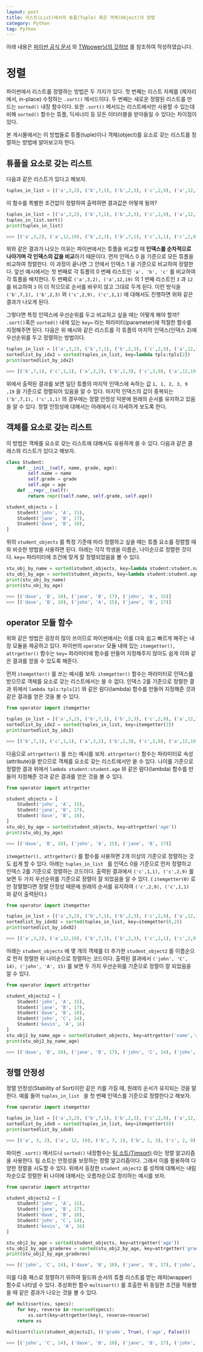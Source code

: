```yaml
---
layout: post
title: 리스트(List)에서의 튜플(Tuple) 혹은 객체(Object)의 정렬
category: Python
tag: Python
---
```


 

아래 내용은 [파이썬 공식 문서](https://docs.python.org/ko/3/) 와 [TWpower님의 깃허브](https://twpower.github.io/posts) 를 참조하여 작성하였습니다.



# 정렬

파이썬에서 리스트를 정렬하는 방법은 두 가지가 있다. 첫 번째는 리스트 자체를 (제자리에서, in-place) 수정하는 `.sort()` 메서드이다. 두 번째는 새로운 정렬된 리스트를 만드는 `sorted()` 내장 함수이다. 또한 `.sort()` 메서드는 리스트에서만 사용할 수 있는데 비해 `sorted()` 함수는 튜플, 딕셔너리 등 모든 이터러블을 받아들일 수 있다는 차이점이 있다.

본 게시물에서는 이 방법들로 튜플(tuple)이나 객체(object)를 요소로 갖는 리스트를 정렬하는 방법에 알아보고자 한다.



## 튜플을 요소로 갖는 리스트

다음과 같은 리스트가 있다고 해보자.

```python
tuples_in_list = [('a',3,2), ('b',7,1), ('b',2,3), ('c',2,9), ('a',12,19), ('c',1,1)]
```

이 함수를 특별한 조건없이 정렬하여 출력하면 결과값은 어떻게 될까?

```python
tuples_in_list = [('a',3,2), ('b',7,1), ('b',2,3), ('c',2,9), ('a',12,19), ('c',1,1)]
tuples_in_list.sort()
print(tuples_in_list)

>>> [('a',3,2), ('a',12,19), ('b',2,3), ('b',7,1), ('c',1,1), ('c',2,9)]
```

위와 같은 결과가 나오는 이유는 파이썬에서는 튜플을 비교할 때 **인덱스를 순차적으로 나아가며 각 인덱스의 값을 비교**하기 때문이다. 먼저 인덱스 0 을 기준으로 모든 튜플을 비교하여 정렬한다. 이 과정이 끝나면 그 안에서 인덱스 1 을 기준으로 비교하여 정렬한다. 앞선 예시에서는 첫 번째로 각 튜플의 0 번째 리스트인 `'a', 'b', 'c'` 를 비교하여 각 튜플을 배치한다. 두 번째로  `('a',3,2), ('a',12,19)` 의 1 번째 리스트인 `3` 과 `12` 를 비교하여 `3` 이 더 작으므로 순서를 바꾸지 않고 그대로 두게 된다. 이런 방식을 `('b',7,1), ('b',2,3)` 와 `('c',2,9), ('c',1,1)` 에 대해서도 진행하면 위와 같은 결과가 나오게 된다.

그렇다면 특정 인덱스에 우선순위를 두고 비교하고 싶을 때는 어떻게 해야 할까? `.sort()`혹은 `sorted()` 내에 있는 `key=` 라는 파라미터(parameter)에 적절한 함수를 지정해주면 된다. 다음은 위 예시와 같은 리스트를 각 튜플의 마지막 인덱스(인덱스 2)에 우선순위를 두고 정렬하는 방법이다.

```python
tuples_in_list = [('a',3,2), ('b',7,1), ('b',2,3), ('c',2,9), ('a',12,19), ('c',1,1)]
sortedlist_by_idx2 = sorted(tuples_in_list, key=lambda tpls:tpls[2])
print(sortedlist_by_idx2)

>>> [('b',7,1), ('c',1,1), ('a',3,2), ('b',2,3), ('c',2,9), ('a',12,19)]
```

위에서 출력된 결과를 보면 일단 튜플의 마지막 인덱스에 속하는 값 `1, 1, 2, 3, 9 ,19` 을 기준으로 정렬되어 있음을 알 수 있다. 마지막 인덱스의 값이 중복되는 `('b',7,1), ('c',1,1)` 의 경우에는 정렬 안정성 덕분에 원래의 순서를 유지하고 있음을 알 수 있다. 정렬 안정성에 대해서는 아래에서 더 자세하게 보도록 한다.



## 객체를 요소로 갖는 리스트

이 방법은 객체를 요소로 갖는 리스트에 대해서도 유용하게 쓸 수 있다. 다음과 같은 클래스와 리스트가 있다고 해보자.

```python
class Student:
    def __init__(self, name, grade, age):
        self.name = name
        self.grade = grade
        self.age = age
    def __repr__(self):
        return repr((self.name, self.grade, self.age))

student_objects = [
    Student('john', 'A', 15),
    Student('jane', 'B', 17),
    Student('dave', 'B', 10),
]
```

위의 `student_objects` 를 특정 기준에 따라 정렬하고 싶을 때는 튜플 요소를 정렬할 때와 비슷한 방법을 사용하면 된다. 아래는 각각 학생을 이름순, 나이순으로 정렬한 것이다. `key=` 파라미터에 조건에 맞게 잘 정렬되었음을 볼 수 있다.  

```python
stu_obj_by_name = sorted(student_objects, key=lambda student:student.name)
stu_obj_by_age = sorted(student_objects, key=lambda student:student.age)
print(stu_obj_by_name)
print(stu_obj_by_age)

>>> [('dave', 'B', 10), ('jane', 'B', 17), ('john', 'A', 15)]
>>> [('dave', 'B', 10), ('john', 'A', 15), ('jane', 'B', 17)]
```



## operator 모듈 함수

위와 같은 방법은 굉장히 많이 쓰이므로 파이썬에서는 이를 더욱 쉽고 빠르게 해주는 내장 모듈을 제공하고 있다. 파이썬의 `operator` 모듈 내에 있는 `itemgetter(), attrgetter()` 함수는 `key=` 파라미터에 함수를 만들어 지정해주지 않아도 쉽게 이와 같은 결과를 얻을 수 있도록 해준다.

먼저 `itemgetter()` 를 쓰는 예시를 보자. `itemgetter()` 함수는 파라미터로 인덱스를 받으므로 객체를 요소로 갖는 리스트에서는 쓸 수 없다. 인덱스 2를 기준으로 정렬한 결과 위에서 `lambda tpls:tpls[2]` 와 같은 람다(lambda) 함수를 만들어 지정해준 것과 같은 결과를 얻은 것을 볼 수 있다.

```python
from operator import itemgetter

tuples_in_list = [('a',3,2), ('b',7,1), ('b',2,3), ('c',2,9), ('a',12,19), ('c',1,1)]
sortedlist_by_idx2 = sorted(tuples_in_list, key=itemgetter(2))
print(sortedlist_by_idx2)

>>> [('b',7,1), ('c',1,1), ('a',3,2), ('b',2,3), ('c',2,9), ('a',12,19)]
```

다음으로 `attrgetter()` 를 쓰는 예시를 보자. `attrgetter()` 함수는 파라미터로 속성(attribute)을 받으므로 객체를 요소로 갖는 리스트에서만 쓸 수 있다. 나이를 기준으로 정렬한 결과 위에서 `lambda student:student.age` 와 같은 람다(lambda) 함수를 만들어 지정해준 것과 같은 결과를 얻은 것을 볼 수 있다.

```python
from operator import attrgetter

student_objects = [
    Student('john', 'A', 15),
    Student('jane', 'B', 17),
    Student('dave', 'B', 10),
]
stu_obj_by_age = sorted(student_objects, key=attrgetter('age'))
print(stu_obj_by_age)

>>> [('dave', 'B', 10), ('john', 'A', 15), ('jane', 'B', 17)]
```

`itemgetter(), attrgetter()` 를 함수를 사용하면 2개 이상의 기준으로 정렬하는 것도 쉽게 할 수 있다. 아래는 `tuples_in_list ` 를 인덱스 0을 기준으로 먼저 정렬하고 인덱스 2를 기준으로 정렬하는 코드이다. 출력된 결과에서 `('c',1,1), ('c',2,9)` 를 보면 두 가지 우선순위를 기준으로 정렬이 잘 되었음을 알 수 있다. ( `itemgetter(0)` 로만 정렬했다면 정렬 안정성 때문에 원래의 순서를 유지하여 `('c',2,9), ('c',1,1) ` 와 같이 출력된다.)

```python
from operator import itemgetter

tuples_in_list = [('a',3,2), ('b',7,1), ('b',2,3), ('c',2,9), ('a',12,19), ('c',1,1)]
sortedlist_by_idx02 = sorted(tuples_in_list, key=itemgetter(0,2))
print(sortedlist_by_idx02)

>>> [('a',3,2), ('a',12,19), ('b',7,1), ('b',2,3), ('c',1,1), ('c',2,9)]
```

아래는 `student_objects` 에 몇 개의 객체를 더 추가한 `student_object2` 를 이름순으로 먼저 정렬한 뒤 나이순으로 정렬하는 코드이다. 출력된 결과에서 `('john', 'C', 14), ('john', 'A', 15)` 를 보면 두 가지 우선순위를 기준으로 정렬이 잘 되었음을 알 수 있다.

```python
from operator import attrgetter

student_objects2 = [
    Student('john', 'A', 15),
    Student('jane', 'B', 17),
    Student('dave', 'B', 10),
    Student('john', 'C', 14),
    Student('kevin', 'A', 16)
]
stu_obj2_by_name_age = sorted(student_objects, key=attrgetter('name','age'))
print(stu_obj2_by_name_age)

>>> [('dave', 'B', 10), ('jane', 'B', 17), ('john', 'C', 14), ('john', 'A', 15), ('kevin', 'A', 16)]
```



## 정렬 안정성

정렬 안정성(Stability of Sort)이란 같은 키를 가질 때, 원래의 순서가 유지되는 것을 말한다. 예를 들어 `tuples_in_list ` 을 첫 번째 인덱스를 기준으로 정렬한다고 해보자.

```python
from operator import itemgetter

tuples_in_list = [('a',3,2), ('b',7,1), ('b',2,3), ('c',2,9), ('a',12,19), ('c',1,1)]
sortedlist_by_idx0 = sorted(tuples_in_list, key=itemgetter(0))
print(sortedlist_by_idx0)

>>> [('a', 3, 2), ('a', 12, 19), ('b', 7, 1), ('b', 2, 3), ('c', 2, 9), ('c', 1, 1)]
```

파이썬 `.sort()` 메서드나 `sorted()` 내장함수는 [팀 소트(Timsort)](https://orchistro.tistory.com/175) 라는 정렬 알고리즘을 사용한다. 팀 소트는 안정성을 보장하는 정렬 알고리즘이다. 그래서 이를 활용하여 다양한 정렬을 시도할 수 있다. 위에서 등장한 `student_object2` 를 성적에 대해서는 내림차순으로 정렬한 뒤 나이에 대해서는 오름차순으로 정리하는 예시를 보자.

```python
from operator import attrgetter

student_objects2 = [
    Student('john', 'A', 15),
    Student('jane', 'B', 17),
    Student('dave', 'B', 10),
    Student('john', 'C', 14),
    Student('kevin', 'A', 16)
]

stu_obj2_by_age = sorted(student_objects, key=attrgetter('age'))
stu_obj2_by_age_graderev = sorted(stu_obj2_by_age, key=attrgetter('grade'), reverse=True)
print(stu_obj2_by_age_graderev)

>>> [('john', 'C', 14), ('dave', 'B', 10), ('jane', 'B', 17), ('john', 'A', 15), ('kevin', 'A', 16)]
```

이를 다중 패스로 정렬하기 위하여 필드와 순서의 튜플 리스트를 받는 래퍼(wrapper) 함수로 나타낼 수 있다. 추상화한 함수 `multisort()` 를 호출한 뒤 동일한 조건을 적용했을 때 같은 결과가 나오는 것을 볼 수 있다.

```python
def multisort(xs, specs):
    for key, reverse in reversed(specs):
        xs.sort(key=attrgetter(key), reverse=reverse)
    return xs

multisort(list(student_objects2), (('grade', True), ('age', False)))

>>> [('john', 'C', 14), ('dave', 'B', 10), ('jane', 'B', 17), ('john', 'A', 15), ('kevin', 'A', 16)]
```

